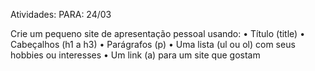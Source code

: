 Atividades:
PARA: 24/03

Crie um pequeno site de apresentação pessoal usando:
	•	Título (title)
	•	Cabeçalhos (h1 a h3)
	•	Parágrafos (p)
	•	Uma lista (ul ou ol) com seus hobbies ou interesses
	•	Um link (a) para um site que gostam
